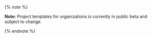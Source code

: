 {% note %}

**Note:** Project templates for organizations is currently in public beta and subject to change.

{% endnote %}
